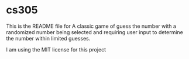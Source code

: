 # cs305
This is the README file for A classic game of guess the number with a randomized number being selected and requiring user input to determine the number within limited guesses.

I am using the MIT license for this project
